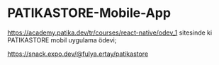 # PATIKASTORE-Mobile-App
https://academy.patika.dev/tr/courses/react-native/odev_1 sitesinde ki PATIKASTORE mobil uygulama ödevi;

https://snack.expo.dev/@fulya.ertay/patikastore
